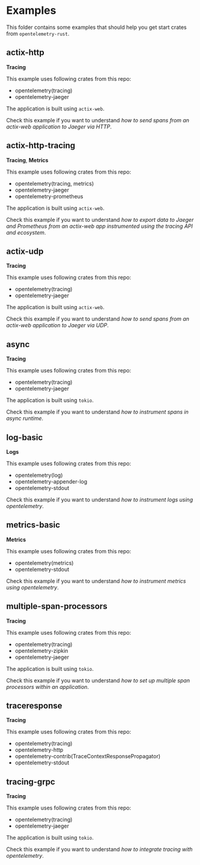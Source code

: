 # Examples
This folder contains some examples that should help you get start crates from `opentelemetry-rust`.

## actix-http
**Tracing** 

This example uses following crates from this repo:
- opentelemetry(tracing)
- opentelemetry-jaeger

The application is built using `actix-web`. 

Check this example if you want to understand *how to send spans from an actix-web application to Jaeger via HTTP*.

## actix-http-tracing
**Tracing**, **Metrics**

This example uses following crates from this repo:
- opentelemetry(tracing, metrics)
- opentelemetry-jaeger
- opentelemetry-prometheus

The application is built using `actix-web`.

Check this example if you want to understand *how to export data to Jaeger and Prometheus from an
actix-web app instrumented using the tracing API and ecosystem*.

## actix-udp
**Tracing**

This example uses following crates from this repo:
- opentelemetry(tracing)
- opentelemetry-jaeger

The application is built using `actix-web`. 

Check this example if you want to understand *how to send spans from an actix-web application to Jaeger via UDP*.

## async
**Tracing**

This example uses following crates from this repo:
- opentelemetry(tracing)
- opentelemetry-jaeger

The application is built using `tokio`.

Check this example if you want to understand *how to instrument spans in async runtime*.

## log-basic
**Logs**

This example uses following crates from this repo:
- opentelemetry(log)
- opentelemetry-appender-log
- opentelemetry-stdout

Check this example if you want to understand *how to instrument logs using opentelemetry*.

## metrics-basic
**Metrics**

This example uses following crates from this repo:
- opentelemetry(metrics)
- opentelemetry-stdout

Check this example if you want to understand *how to instrument metrics using opentelemetry*.

## multiple-span-processors
**Tracing**

This example uses following crates from this repo:
- opentelemetry(tracing)
- opentelemetry-zipkin
- opentelemetry-jaeger

The application is built using `tokio`.

Check this example if you want to understand *how to set up multiple span processors within an application*.

## traceresponse
**Tracing**

This example uses following crates from this repo:
- opentelemetry(tracing)
- opentelemetry-http
- opentelemetry-contrib(TraceContextResponsePropagator)
- opentelemetry-stdout

## tracing-grpc
**Tracing**

This example uses following crates from this repo:
- opentelemetry(tracing)
- opentelemetry-jaeger

The application is built using `tokio`.

Check this example if you want to understand *how to integrate tracing with opentelemetry*.